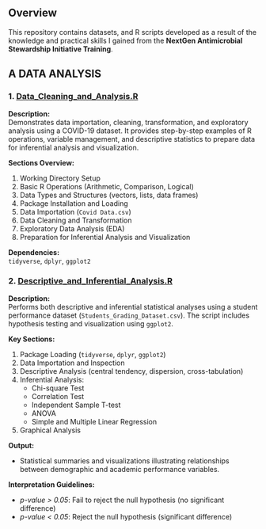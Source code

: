 
## Overview  
This repository contains datasets, and R scripts developed as a result of the knowledge and practical skills I gained from the **NextGen Antimicrobial Stewardship Initiative Training**. 


## A DATA ANALYSIS 

### 1. [Data_Cleaning_and_Analysis.R](https://github.com/aymunir1/NASI_R_TRAINING/blob/main/Data_Cleaning_and_Analysis.R)  
**Description:**  
Demonstrates data importation, cleaning, transformation, and exploratory analysis using a COVID-19 dataset. It provides step-by-step examples of R operations, variable management, and descriptive statistics to prepare data for inferential analysis and visualization.  

**Sections Overview:**  
1. Working Directory Setup  
2. Basic R Operations (Arithmetic, Comparison, Logical)  
3. Data Types and Structures (vectors, lists, data frames)  
4. Package Installation and Loading  
5. Data Importation (`Covid Data.csv`)  
6. Data Cleaning and Transformation  
7. Exploratory Data Analysis (EDA)  
8. Preparation for Inferential Analysis and Visualization  

**Dependencies:**  
`tidyverse`, `dplyr`, `ggplot2`  

### 2. [Descriptive_and_Inferential_Analysis.R](https://github.com/aymunir1/NASI_R_TRAINING/blob/main/Descriptive_and_Inferential_Analysis.R)  
**Description:**  
Performs both descriptive and inferential statistical analyses using a student performance dataset (`Students_Grading_Dataset.csv`). The script includes hypothesis testing and visualization using `ggplot2`.  

**Key Sections:**  
1. Package Loading (`tidyverse`, `dplyr`, `ggplot2`)  
2. Data Importation and Inspection  
3. Descriptive Analysis (central tendency, dispersion, cross-tabulation)  
4. Inferential Analysis:  
   - Chi-square Test  
   - Correlation Test  
   - Independent Sample T-test  
   - ANOVA  
   - Simple and Multiple Linear Regression  
5. Graphical Analysis  

**Output:**  
- Statistical summaries and visualizations illustrating relationships between demographic and academic performance variables.  

**Interpretation Guidelines:**  
- *p-value > 0.05*: Fail to reject the null hypothesis (no significant difference)  
- *p-value < 0.05*: Reject the null hypothesis (significant difference)  
